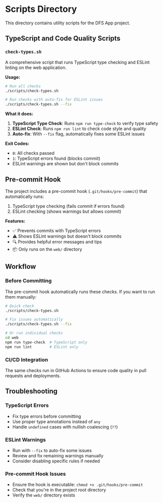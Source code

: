 # Scripts Directory

This directory contains utility scripts for the DFS App project.

## TypeScript and Code Quality Scripts

### `check-types.sh`

A comprehensive script that runs TypeScript type checking and ESLint linting on the web application.

**Usage:**
```bash
# Run all checks
./scripts/check-types.sh

# Run checks with auto-fix for ESLint issues
./scripts/check-types.sh --fix
```

**What it does:**
1. **TypeScript Type Check**: Runs `npm run type-check` to verify type safety
2. **ESLint Check**: Runs `npm run lint` to check code style and quality
3. **Auto-fix**: With `--fix` flag, automatically fixes some ESLint issues

**Exit Codes:**
- `0`: All checks passed
- `1`: TypeScript errors found (blocks commit)
- ESLint warnings are shown but don't block commits

## Pre-commit Hook

The project includes a pre-commit hook (`.git/hooks/pre-commit`) that automatically runs:
1. TypeScript type checking (fails commit if errors found)
2. ESLint checking (shows warnings but allows commit)

**Features:**
- ✅ Prevents commits with TypeScript errors
- ⚠️ Shows ESLint warnings but doesn't block commits
- 🔍 Provides helpful error messages and tips
- 📦 Only runs on the `web/` directory

## Workflow

### Before Committing
The pre-commit hook automatically runs these checks. If you want to run them manually:

```bash
# Quick check
./scripts/check-types.sh

# Fix issues automatically
./scripts/check-types.sh --fix

# Or run individual checks
cd web
npm run type-check  # TypeScript only
npm run lint        # ESLint only
```

### CI/CD Integration
The same checks run in GitHub Actions to ensure code quality in pull requests and deployments.

## Troubleshooting

### TypeScript Errors
- Fix type errors before committing
- Use proper type annotations instead of `any`
- Handle `undefined` cases with nullish coalescing (`??`)

### ESLint Warnings
- Run with `--fix` to auto-fix some issues
- Review and fix remaining warnings manually
- Consider disabling specific rules if needed

### Pre-commit Hook Issues
- Ensure the hook is executable: `chmod +x .git/hooks/pre-commit`
- Check that you're in the project root directory
- Verify the `web/` directory exists
